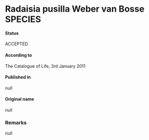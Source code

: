 Radaisia pusilla Weber van Bosse SPECIES
=======

#### Status
ACCEPTED

#### According to
The Catalogue of Life, 3rd January 2011

#### Published in
null

#### Original name
null

### Remarks
null